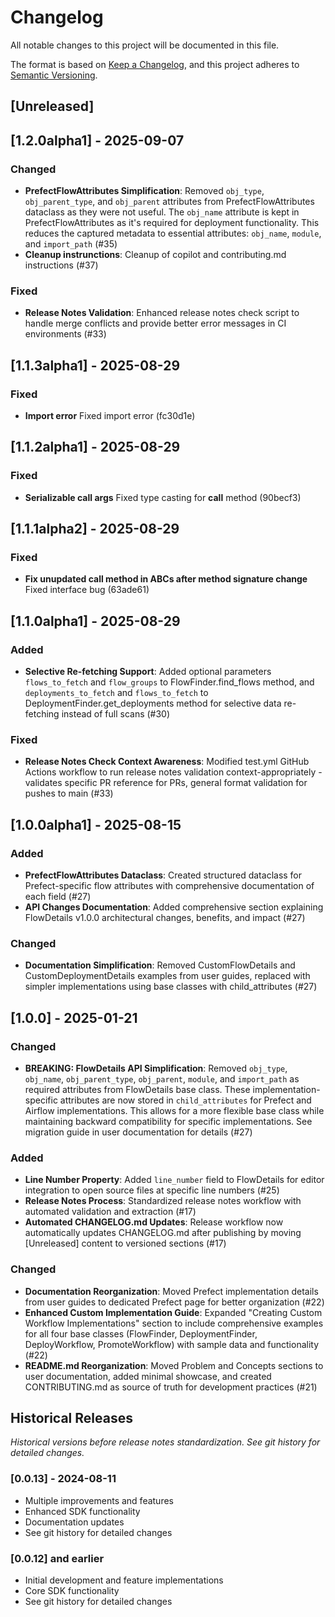 # Changelog

All notable changes to this project will be documented in this file.

The format is based on [Keep a Changelog](https://keepachangelog.com/en/1.0.0/),
and this project adheres to [Semantic Versioning](https://semver.org/spec/v2.0.0.html).

## [Unreleased]

## [1.2.0alpha1] - 2025-09-07

### Changed
- **PrefectFlowAttributes Simplification**: Removed `obj_type`, `obj_parent_type`, and `obj_parent` attributes from PrefectFlowAttributes dataclass as they were not useful. The `obj_name` attribute is kept in PrefectFlowAttributes as it's required for deployment functionality. This reduces the captured metadata to essential attributes: `obj_name`, `module`, and `import_path` (#35)
- **Cleanup instrunctions**: Cleanup of copilot and contributing.md instructions (#37)

### Fixed
- **Release Notes Validation**: Enhanced release notes check script to handle merge conflicts and provide better error messages in CI environments (#33)

## [1.1.3alpha1] - 2025-08-29

### Fixed
- **Import error** Fixed import error (fc30d1e)

## [1.1.2alpha1] - 2025-08-29

### Fixed
- **Serializable call args** Fixed type casting for __call__ method (90becf3)

## [1.1.1alpha2] - 2025-08-29

### Fixed
- **Fix unupdated call method in ABCs after method signature change** Fixed interface bug (63ade61)

## [1.1.0alpha1] - 2025-08-29

### Added
- **Selective Re-fetching Support**: Added optional parameters `flows_to_fetch` and `flow_groups` to FlowFinder.find_flows method, and `deployments_to_fetch` and `flows_to_fetch` to DeploymentFinder.get_deployments method for selective data re-fetching instead of full scans (#30)

### Fixed
- **Release Notes Check Context Awareness**: Modified test.yml GitHub Actions workflow to run release notes validation context-appropriately - validates specific PR reference for PRs, general format validation for pushes to main (#33)

## [1.0.0alpha1] - 2025-08-15

### Added
- **PrefectFlowAttributes Dataclass**: Created structured dataclass for Prefect-specific flow attributes with comprehensive documentation of each field (#27)
- **API Changes Documentation**: Added comprehensive section explaining FlowDetails v1.0.0 architectural changes, benefits, and impact (#27)

### Changed
- **Documentation Simplification**: Removed CustomFlowDetails and CustomDeploymentDetails examples from user guides, replaced with simpler implementations using base classes with child_attributes (#27)

## [1.0.0] - 2025-01-21

### Changed
- **BREAKING: FlowDetails API Simplification**: Removed `obj_type`, `obj_name`, `obj_parent_type`, `obj_parent`, `module`, and `import_path` as required attributes from FlowDetails base class. These implementation-specific attributes are now stored in `child_attributes` for Prefect and Airflow implementations. This allows for a more flexible base class while maintaining backward compatibility for specific implementations. See migration guide in user documentation for details (#27)

### Added
- **Line Number Property**: Added `line_number` field to FlowDetails for editor integration to open source files at specific line numbers (#25)
- **Release Notes Process**: Standardized release notes workflow with automated validation and extraction (#17)
- **Automated CHANGELOG.md Updates**: Release workflow now automatically updates CHANGELOG.md after publishing by moving [Unreleased] content to versioned sections (#17)

### Changed
- **Documentation Reorganization**: Moved Prefect implementation details from user guides to dedicated Prefect page for better organization (#22)
- **Enhanced Custom Implementation Guide**: Expanded "Creating Custom Workflow Implementations" section to include comprehensive examples for all four base classes (FlowFinder, DeploymentFinder, DeployWorkflow, PromoteWorkflow) with sample data and functionality (#22)
- **README.md Reorganization**: Moved Problem and Concepts sections to user documentation, added minimal showcase, and created CONTRIBUTING.md as source of truth for development practices (#21)

## Historical Releases

*Historical versions before release notes standardization. See git history for detailed changes.*

### [0.0.13] - 2024-08-11
- Multiple improvements and features
- Enhanced SDK functionality
- Documentation updates
- See git history for detailed changes

### [0.0.12] and earlier
- Initial development and feature implementations
- Core SDK functionality
- See git history for detailed changes
